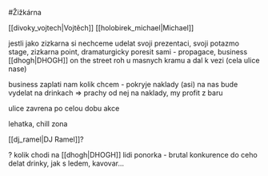 
#Žižkárna 

[[divoky_vojtech|Vojtěch]] [[holobirek_michael|Michael]]

jestli jako zizkarna si nechceme udelat svoji prezentaci, svoji potazmo stage, zizkarna point, dramaturgicky poresit sami - 
propagace, business
[[dhogh|DHOGH]] on the street
roh u masnych kramu a dal k vezi (cela ulice nase)

business
zaplati nam kolik chcem - pokryje naklady (asi)
na nas bude vydelat na drinkach
=> prachy od nej na naklady, my profit z baru

ulice zavrena po celou dobu akce

lehatka, chill zona

[[dj_ramel|DJ Ramel]]?

? kolik chodi na [[dhogh|DHOGH]] lidi
ponorka - brutal konkurence
do ceho delat drinky, jak s ledem, kavovar...
